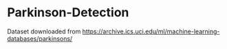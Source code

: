 # Parkinson-Detection
Dataset downloaded from https://archive.ics.uci.edu/ml/machine-learning-databases/parkinsons/
